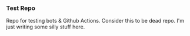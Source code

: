 ### Test Repo


Repo for testing bots & Github Actions.
Consider this to be dead repo.
I'm just writing some silly stuff here.


